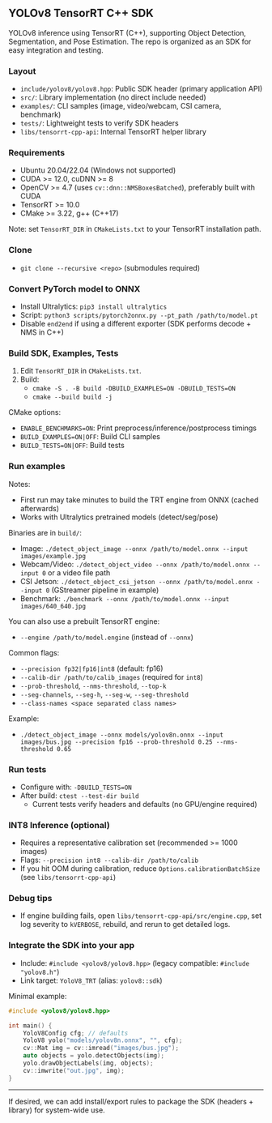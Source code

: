 ## YOLOv8 TensorRT C++ SDK

YOLOv8 inference using TensorRT (C++), supporting Object Detection, Segmentation, and Pose Estimation. The repo is organized as an SDK for easy integration and testing.

### Layout
- `include/yolov8/yolov8.hpp`: Public SDK header (primary application API)
- `src/`: Library implementation (no direct include needed)
- `examples/`: CLI samples (image, video/webcam, CSI camera, benchmark)
- `tests/`: Lightweight tests to verify SDK headers
- `libs/tensorrt-cpp-api`: Internal TensorRT helper library

### Requirements
- Ubuntu 20.04/22.04 (Windows not supported)
- CUDA >= 12.0, cuDNN >= 8
- OpenCV >= 4.7 (uses `cv::dnn::NMSBoxesBatched`), preferably built with CUDA
- TensorRT >= 10.0
- CMake >= 3.22, g++ (C++17)

Note: set `TensorRT_DIR` in `CMakeLists.txt` to your TensorRT installation path.

### Clone
- `git clone --recursive <repo>` (submodules required)

### Convert PyTorch model to ONNX
- Install Ultralytics: `pip3 install ultralytics`
- Script: `python3 scripts/pytorch2onnx.py --pt_path /path/to/model.pt`
- Disable `end2end` if using a different exporter (SDK performs decode + NMS in C++)

### Build SDK, Examples, Tests
1) Edit `TensorRT_DIR` in `CMakeLists.txt`.
2) Build:
   - `cmake -S . -B build -DBUILD_EXAMPLES=ON -DBUILD_TESTS=ON`
   - `cmake --build build -j`

CMake options:
- `ENABLE_BENCHMARKS=ON`: Print preprocess/inference/postprocess timings
- `BUILD_EXAMPLES=ON|OFF`: Build CLI samples
- `BUILD_TESTS=ON|OFF`: Build tests

### Run examples
Notes:
- First run may take minutes to build the TRT engine from ONNX (cached afterwards)
- Works with Ultralytics pretrained models (detect/seg/pose)

Binaries are in `build/`:
- Image: `./detect_object_image --onnx /path/to/model.onnx --input images/example.jpg`
- Webcam/Video: `./detect_object_video --onnx /path/to/model.onnx --input 0` or a video file path
- CSI Jetson: `./detect_object_csi_jetson --onnx /path/to/model.onnx --input 0` (GStreamer pipeline in example)
- Benchmark: `./benchmark --onnx /path/to/model.onnx --input images/640_640.jpg`

You can also use a prebuilt TensorRT engine:
- `--engine /path/to/model.engine` (instead of `--onnx`)

Common flags:
- `--precision fp32|fp16|int8` (default: fp16)
- `--calib-dir /path/to/calib_images` (required for `int8`)
- `--prob-threshold`, `--nms-threshold`, `--top-k`
- `--seg-channels`, `--seg-h`, `--seg-w`, `--seg-threshold`
- `--class-names <space separated class names>`

Example:
- `./detect_object_image --onnx models/yolov8n.onnx --input images/bus.jpg --precision fp16 --prob-threshold 0.25 --nms-threshold 0.65`

### Run tests
- Configure with: `-DBUILD_TESTS=ON`
- After build: `ctest --test-dir build`
  - Current tests verify headers and defaults (no GPU/engine required)

### INT8 Inference (optional)
- Requires a representative calibration set (recommended >= 1000 images)
- Flags: `--precision int8 --calib-dir /path/to/calib`
- If you hit OOM during calibration, reduce `Options.calibrationBatchSize` (see `libs/tensorrt-cpp-api`)

### Debug tips
- If engine building fails, open `libs/tensorrt-cpp-api/src/engine.cpp`, set log severity to `kVERBOSE`, rebuild, and rerun to get detailed logs.

### Integrate the SDK into your app
- Include: `#include <yolov8/yolov8.hpp>` (legacy compatible: `#include "yolov8.h"`)
- Link target: `YoloV8_TRT` (alias: `yolov8::sdk`)

Minimal example:

```cpp
#include <yolov8/yolov8.hpp>

int main() {
    YoloV8Config cfg; // defaults
    YoloV8 yolo("models/yolov8n.onnx", "", cfg);
    cv::Mat img = cv::imread("images/bus.jpg");
    auto objects = yolo.detectObjects(img);
    yolo.drawObjectLabels(img, objects);
    cv::imwrite("out.jpg", img);
}
```

---

If desired, we can add install/export rules to package the SDK (headers + library) for system-wide use.
